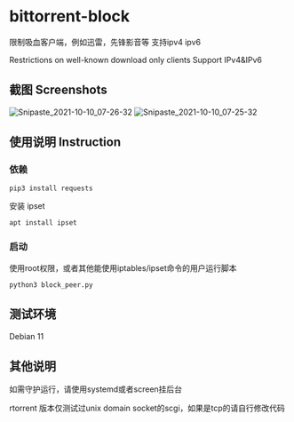 # bittorrent-block

限制吸血客户端，例如迅雷，先锋影音等
支持ipv4 ipv6

Restrictions on well-known download only clients
Support IPv4&IPv6

## 截图 Screenshots
![Snipaste_2021-10-10_07-26-32](https://user-images.githubusercontent.com/2476717/136676182-88a6584e-8fbd-4a97-b6a1-edebac27dc90.png)
![Snipaste_2021-10-10_07-25-32](https://user-images.githubusercontent.com/2476717/136676184-5dfd7405-6e1a-43d2-ad7f-d836da74f29c.png)


## 使用说明 Instruction

### 依赖

`pip3 install requests`

安装 ipset

`apt install ipset`

### 启动

使用root权限，或者其他能使用iptables/ipset命令的用户运行脚本

`python3 block_peer.py`

## 测试环境
Debian 11

## 其他说明
如需守护运行，请使用systemd或者screen挂后台

rtorrent 版本仅测试过unix domain socket的scgi，如果是tcp的请自行修改代码
